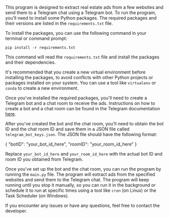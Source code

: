 This program is designed to extract real estate ads from a few websites and send them to a Telegram chat using a Telegram bot. To run the program, you'll need to install some Python packages. The required packages and their versions are listed in the `requirements.txt` file.

To install the packages, you can use the following command in your terminal or command prompt:

`pip install -r requirements.txt`

This command will read the `requirements.txt` file and install the packages and their dependencies.

It's recommended that you create a new virtual environment before installing the packages, to avoid conflicts with other Python projects or packages installed on your system. You can use a tool like `virtualenv` or `conda` to create a new environment.

Once you've installed the required packages, you'll need to create a Telegram bot and a chat room to receive the ads. Instructions on how to create a bot and a chat room can be found in the Telegram documentation [here](https://core.telegram.org/bots#3-how-do-i-create-a-bot).

After you've created the bot and the chat room, you'll need to obtain the bot ID and the chat room ID and save them in a JSON file called `telegram_bot_keys.json`. The JSON file should have the following format:


{
"botID": "your_bot_id_here",
"roomID": "your_room_id_here"
}

Replace `your_bot_id_here` and `your_room_id_here` with the actual bot ID and room ID you obtained from Telegram.

Once you've set up the bot and the chat room, you can run the program by running the `main.py` file. The program will extract ads from the specified websites and send them to the Telegram chat. The program will keep running until you stop it manually, so you can run it in the background or schedule it to run at specific times using a tool like `cron` (on Linux) or the Task Scheduler (on Windows).

If you encounter any issues or have any questions, feel free to contact the developer.